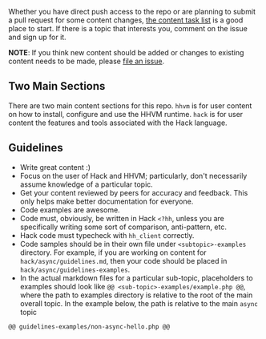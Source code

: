 Whether you have direct push access to the repo or are planning to submit a pull request for some content changes, [the content task list](https://github.com/hhvm/user-documentation/issues/1) is a good place to start. If there is a topic that interests you, comment on the issue and sign up for it. 

**NOTE**: If you think new content should be added or changes to existing content needs to be made, please [file an issue](https://github.com/hhvm/user-documentation/issues/new). 

## Two Main Sections

There are two main content sections for this repo. `hhvm` is for user content on how to install, configure and use the HHVM runtime. `hack` is for user content the features and tools associated with the Hack language.

## Guidelines

- Write great content :)
- Focus on the user of Hack and HHVM; particularly, don't necessarily assume knowledge of a particular topic.
- Get your content reviewed by peers for accuracy and feedback. This only helps make better documentation for everyone.
- Code examples are awesome.
- Code must, obviously, be written in Hack `<?hh`, unless you are specifically writing some sort of comparison, anti-pattern, etc.
- Hack code must typecheck with `hh_client` correctly.
- Code samples should be in their own file under `<subtopic>-examples` directory. For example, if you are working on content for `hack/async/guidelines.md`, then your code should be placed in `hack/async/guidelines-examples`.
- In the actual markdown files for a particular sub-topic, placeholders to examples should look like `@@ <sub-topic>-examples/example.php @@`, where the path to examples directory is relative to the root of the main overall topic. In the example below, the path is relative to the main `async` topic

```
@@ guidelines-examples/non-async-hello.php @@
```

